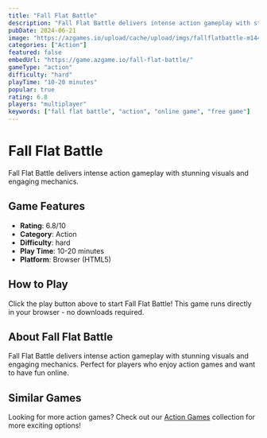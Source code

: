 ```yaml
---
title: "Fall Flat Battle"
description: "Fall Flat Battle delivers intense action gameplay with stunning visuals and engaging mechanics."
pubDate: 2024-06-21
image: "https://azgames.io/upload/cache/upload/imgs/fallflatbattle-m144x144.webp"
categories: ["Action"]
featured: false
embedUrl: "https://game.azgame.io/fall-flat-battle/"
gameType: "action"
difficulty: "hard"
playTime: "10-20 minutes"
popular: true
rating: 6.8
players: "multiplayer"
keywords: ["fall flat battle", "action", "online game", "free game"]
---
```


# Fall Flat Battle

Fall Flat Battle delivers intense action gameplay with stunning visuals and engaging mechanics.

## Game Features

- **Rating**: 6.8/10
- **Category**: Action
- **Difficulty**: hard
- **Play Time**: 10-20 minutes
- **Platform**: Browser (HTML5)

## How to Play

Click the play button above to start Fall Flat Battle! This game runs directly in your browser - no downloads required.

## About Fall Flat Battle

Fall Flat Battle delivers intense action gameplay with stunning visuals and engaging mechanics. Perfect for players who enjoy action games and want to have fun online.

## Similar Games

Looking for more action games? Check out our [Action Games](/categories/action) collection for more exciting options!

